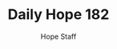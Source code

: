 ---
image: /assets/img/daily-hope-default-artwork.png
title: Daily Hope 182
number: 182
categories:
  - Daily Hope
author: Hope Staff
notes: Daily Hope 182
embed: >-
  <iframe style="border-radius:12px" src="https://open.spotify.com/embed/episode/0b0S7TfXAkHgWk648Fz0Iz?utm_source=generator" width="100%" height="352" frameBorder="0" allowfullscreen="" allow="autoplay; clipboard-write; encrypted-media; fullscreen; picture-in-picture" loading="lazy"></iframe>
---